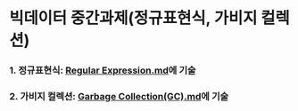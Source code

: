 # 빅데이터 중간과제(정규표현식, 가비지 컬렉션)
### 1. 정규표현식: [Regular Expression.md](https://github.com/Evon99/BigData-Midterm-Assignment/blob/main/Regular%20Expression.md)에 기술
### 2. 가비지 컬렉션: [Garbage Collection(GC).md](https://github.com/Evon99/BigData-Midterm-Assignment/blob/main/Regular%20Expression.md)에 기술